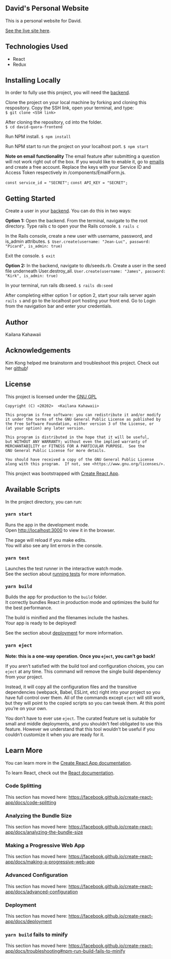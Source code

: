 ## David's Personal Website 

This is a personal website for David. 

[See the live site here](https://david-quora-frontend.firebaseapp.com/).

## Technologies Used
- React
- Redux 

## Installing Locally 
In order to fully use this project, you will need the [backend](https://github.com/kailanak1/David-ask-me-anything).

Clone the project on your local machine by forking and cloning this respository. Copy the SSH link, open your terminal, and type:  
```$ git clone <SSH link>```

After cloning the repository, cd into the folder.  
```$ cd david-quora-frontend```

Run NPM install. 
```$ npm install```

Run NPM start to run the project on your localhost port. 
```$ npm start```

**Note on email functionality**
The email feature after submitting a question will not work right out of the box. If you would like to enable it, go to [emailjs](https://www.emailjs.com/) and create a free account. Replace the keys with your Service ID and Access Token respectively in /components/EmailForm.js. 

```const service_id = "SECRET";```
```const API_KEY = "SECRET";```

## Getting Started
Create a user in your [backend](https://github.com/kailanak1/David-ask-me-any). You can do this in two ways: 

**Option 1:**
Open the backend. From the terminal, navigate to the root directory. Type rails c to open your the Rails console. 
```$ rails c```

In the Rails console, create a new user with username, password, and is_admin attributes. 
```$ User.create(username: "Jean-Luc", password: "Picard", is_admin: true)```

Exit the console.
```$ exit``` 

**Option 2:** 
In the backend, navigate to db/seeds.rb. Create a user in the seed file underneath User.destroy_all. 
```User.create(username: "James", password: "Kirk", is_admin: true)```

In your terminal, run rails db:seed. 
```$ rails db:seed```

After completing either option 1 or option 2, start your rails server again ```rails s``` and go to the localhost port hosting your front end. Go to Login from the navigation bar and enter your credentials. 

## Author 
Kailana Kahawaii

## Acknowledgements 
Kim Kong helped me brainstorm and troubleshoot this project. Check out her [github](https://github.com/nk2303)!


## License 
This project is licensed under the [GNU GPL](https://www.gnu.org/licenses/gpl-3.0.en.html)

    Copyright (C) <20202>  <Kailana Kahawaii>

    This program is free software: you can redistribute it and/or modify
    it under the terms of the GNU General Public License as published by
    the Free Software Foundation, either version 3 of the License, or
    (at your option) any later version.

    This program is distributed in the hope that it will be useful,
    but WITHOUT ANY WARRANTY; without even the implied warranty of
    MERCHANTABILITY or FITNESS FOR A PARTICULAR PURPOSE.  See the
    GNU General Public License for more details.

    You should have received a copy of the GNU General Public License
    along with this program.  If not, see <https://www.gnu.org/licenses/>.



This project was bootstrapped with [Create React App](https://github.com/facebook/create-react-app).

## Available Scripts

In the project directory, you can run:

### `yarn start`

Runs the app in the development mode.<br />
Open [http://localhost:3000](http://localhost:3000) to view it in the browser.

The page will reload if you make edits.<br />
You will also see any lint errors in the console.

### `yarn test`

Launches the test runner in the interactive watch mode.<br />
See the section about [running tests](https://facebook.github.io/create-react-app/docs/running-tests) for more information.

### `yarn build`

Builds the app for production to the `build` folder.<br />
It correctly bundles React in production mode and optimizes the build for the best performance.

The build is minified and the filenames include the hashes.<br />
Your app is ready to be deployed!

See the section about [deployment](https://facebook.github.io/create-react-app/docs/deployment) for more information.

### `yarn eject`

**Note: this is a one-way operation. Once you `eject`, you can’t go back!**

If you aren’t satisfied with the build tool and configuration choices, you can `eject` at any time. This command will remove the single build dependency from your project.

Instead, it will copy all the configuration files and the transitive dependencies (webpack, Babel, ESLint, etc) right into your project so you have full control over them. All of the commands except `eject` will still work, but they will point to the copied scripts so you can tweak them. At this point you’re on your own.

You don’t have to ever use `eject`. The curated feature set is suitable for small and middle deployments, and you shouldn’t feel obligated to use this feature. However we understand that this tool wouldn’t be useful if you couldn’t customize it when you are ready for it.

## Learn More

You can learn more in the [Create React App documentation](https://facebook.github.io/create-react-app/docs/getting-started).

To learn React, check out the [React documentation](https://reactjs.org/).

### Code Splitting

This section has moved here: https://facebook.github.io/create-react-app/docs/code-splitting

### Analyzing the Bundle Size

This section has moved here: https://facebook.github.io/create-react-app/docs/analyzing-the-bundle-size

### Making a Progressive Web App

This section has moved here: https://facebook.github.io/create-react-app/docs/making-a-progressive-web-app

### Advanced Configuration

This section has moved here: https://facebook.github.io/create-react-app/docs/advanced-configuration

### Deployment

This section has moved here: https://facebook.github.io/create-react-app/docs/deployment

### `yarn build` fails to minify

This section has moved here: https://facebook.github.io/create-react-app/docs/troubleshooting#npm-run-build-fails-to-minify
